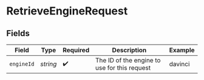 # RetrieveEngineRequest


## Fields

| Field                                         | Type                                          | Required                                      | Description                                   | Example                                       |
| --------------------------------------------- | --------------------------------------------- | --------------------------------------------- | --------------------------------------------- | --------------------------------------------- |
| `engineId`                                    | *string*                                      | :heavy_check_mark:                            | The ID of the engine to use for this request<br/> | davinci                                       |